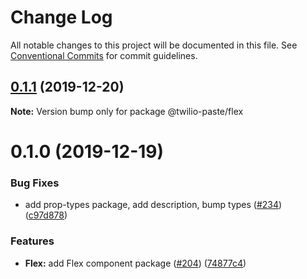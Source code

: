 # Change Log

All notable changes to this project will be documented in this file.
See [Conventional Commits](https://conventionalcommits.org) for commit guidelines.

## [0.1.1](https://github.com/twilio-labs/paste/compare/@twilio-paste/flex@0.1.0...@twilio-paste/flex@0.1.1) (2019-12-20)

**Note:** Version bump only for package @twilio-paste/flex





# 0.1.0 (2019-12-19)


### Bug Fixes

* add prop-types package, add description, bump types ([#234](https://github.com/twilio-labs/paste/issues/234)) ([c97d878](https://github.com/twilio-labs/paste/commit/c97d878d090b89d176e6f48f25a33e5317585ef4))


### Features

* **Flex:** add Flex component package ([#204](https://github.com/twilio-labs/paste/issues/204)) ([74877c4](https://github.com/twilio-labs/paste/commit/74877c4b0b260c5c6451bf9eb95c2baf3b1b7751))
